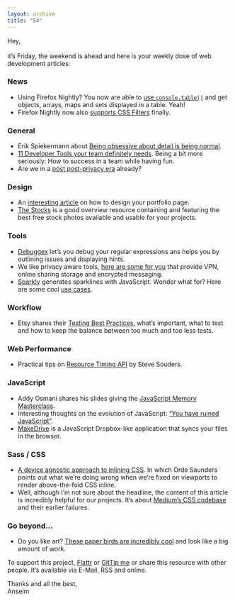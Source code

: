 ```yaml
---
layout: archive
title: "54"
---
```


Hey,<br>
<br>
it’s Friday, the weekend is ahead and here is your weekly dose of web development articles:

### News

- Using Firefox Nightly? You now are able to [use `console.table()`](https://twitter.com/gabrielluong/status/504840586944204800/photo/1) and get objects, arrays, maps and sets displayed in a table. Yeah!
- Firefox Nightly now also [supports CSS Filters](https://bugzilla.mozilla.org/show_bug.cgi?id=948265) finally.

### General

- Erik Spiekermann about [Being obsessive about detail is being normal](http://spiekermann.com/en/being-obsessive-about-detail-is-being-normal/).
- [11 Developer Tools your team definitely needs](https://www.infinum.co/the-capsized-eight/articles/11-developer-tools-that-will-blow-your-mind). Being a bit more seriously: How to success in a team while having fun.
- Are we in a [post post-privacy era](http://bastianallgeier.com/notes/post-post-privacy) already?

### Design

- An [interesting article](http://www.barryclark.co/portfolio-studies/jad-limcaco/) on how to design your portfolio page.
- [The Stocks](http://thestocks.im/) is a good overview resource containing and featuring the best free stock photos available and usable for your projects.

### Tools

- [Debuggex](https://www.debuggex.com/) let’s you debug your regular expressions ans helps you by outlining issues and displaying hints.
- We like privacy aware tools, [here are some for you](http://www.goldenfrog.com/DE/en) that provide VPN, online sharing storage and encrypted messaging.
- [Sparkly](https://github.com/sindresorhus/sparkly) generates sparklines with JavaScript. Wonder what for? Here are some cool [use cases](https://github.com/holman/spark/wiki/Wicked-Cool-Usage).

### Workflow

- Etsy shares their [Testing Best Practices](https://github.com/etsy/Testing101/blob/master/Testing_Best_Practices.md), what’s important, what to test and how to keep the balance between too much and too less tests.

### Web Performance

- Practical tips on [Resource Timing API](http://www.stevesouders.com/blog/2014/08/21/resource-timing-practical-tips/) by Steve Souders.

### JavaScript

- Addy Osmani shares his slides giving the [JavaScript Memory Masterclass](https://speakerdeck.com/addyosmani/javascript-memory-management-masterclass).
- Interesting thoughts on the evolution of JavaScript: [“You have ruined JavaScript”](http://codeofrob.com/entries/you-have-ruined-javascript.html).
- [MakeDrive](http://blog.humphd.org/introducing-makedrive/) is a JavaScript Dropbox-like application that syncs your files in the browser.

### Sass / CSS

- [A device agnostic approach to inlining CSS](https://decadecity.net/blog/2014/08/19/a-device-agnostic-approach-to-inlining-css). In which Orde Saunders points out what we’re doing wrong when we’re fixed on viewports to render above-the-fold CSS inline.
- Well, although I’m not sure about the headline, the content of this article is incredibly helpful for our projects. It’s about [Medium’s CSS codebase](https://medium.com/@fat/mediums-css-is-actually-pretty-fucking-good-b8e2a6c78b06) and their earlier failures.

### Go beyond…

- Do you like art? [These paper birds are incredibly cool](http://bravebirdpaperart.com/portfolio/) and look like a big amount of work.

To support this project, [Flattr](http://goo.gl/dDWsTF) or [GitTip me](http://goo.gl/cnqtOc) or share this resource with other people. It’s available via E-Mail, RSS and online.

Thanks and all the best,<br>
Anselm
